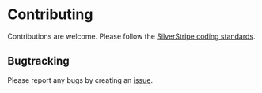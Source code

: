 # Contributing
Contributions are welcome. Please follow the [SilverStripe coding standards](https://docs.silverstripe.org/en/4/contributing/code/).

## Bugtracking
Please report any bugs by creating an [issue](https://github.com/lanifield/my-module/issues).
